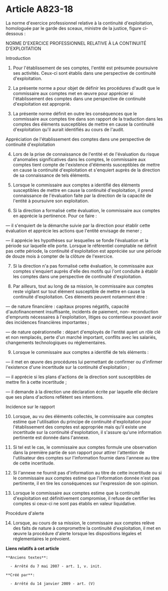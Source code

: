 # Article A823-18

La norme d'exercice professionnel relative à la continuité d'exploitation, homologuée par le garde des sceaux, ministre de la
justice, figure ci-dessous :

NORME D'EXERCICE PROFESSIONNEL RELATIVE À LA CONTINUITÉ D'EXPLOITATION

Introduction

1. Pour l'établissement de ses comptes, l'entité est présumée poursuivre ses activités. Ceux-ci sont établis dans une
perspective de continuité d'exploitation.

2. La présente norme a pour objet de définir les procédures d'audit que le commissaire aux comptes met en œuvre pour
apprécier si l'établissement des comptes dans une perspective de continuité d'exploitation est approprié.

3. La présente norme définit en outre les conséquences que le commissaire aux comptes tire dans son rapport de la traduction
dans les comptes des éléments susceptibles de mettre en cause la continuité d'exploitation qu'il aurait identifiés au cours
de l'audit.

Appréciation de l'établissement des comptes dans une perspective de continuité d'exploitation

4. Lors de la prise de connaissance de l'entité et de l'évaluation du risque d'anomalies significatives dans les comptes, le
commissaire aux comptes tient compte de l'existence d'éléments susceptibles de mettre en cause la continuité d'exploitation
et s'enquiert auprès de la direction de sa connaissance de tels éléments.

5. Lorsque le commissaire aux comptes a identifié des éléments susceptibles de mettre en cause la continuité d'exploitation,
il prend connaissance de l'évaluation faite par la direction de la capacité de l'entité à poursuivre son exploitation.

6. Si la direction a formalisé cette évaluation, le commissaire aux comptes en apprécie la pertinence. Pour ce faire :

― il s'enquiert de la démarche suivie par la direction pour établir cette évaluation et apprécie les actions que l'entité
envisage de mener ;

― il apprécie les hypothèses sur lesquelles se fonde l'évaluation et la période sur laquelle elle porte. Lorsque le
référentiel comptable ne définit pas cette période, la continuité d'exploitation est appréciée sur une période de douze mois
à compter de la clôture de l'exercice.

7. Si la direction n'a pas formalisé cette évaluation, le commissaire aux comptes s'enquiert auprès d'elle des motifs qui
l'ont conduite à établir les comptes dans une perspective de continuité d'exploitation.

8. Par ailleurs, tout au long de sa mission, le commissaire aux comptes reste vigilant sur tout élément susceptible de mettre
en cause la continuité d'exploitation. Ces éléments peuvent notamment être :

― de nature financière : capitaux propres négatifs, capacité d'autofinancement insuffisante, incidents de paiement, non-
reconduction d'emprunts nécessaires à l'exploitation, litiges ou contentieux pouvant avoir des incidences financières
importantes ;

― de nature opérationnelle : départ d'employés de l'entité ayant un rôle clé et non remplacés, perte d'un marché important,
conflits avec les salariés, changements technologiques ou réglementaires.

9. Lorsque le commissaire aux comptes a identifié de tels éléments :

― il met en œuvre des procédures lui permettant de confirmer ou d'infirmer l'existence d'une incertitude sur la continuité
d'exploitation ;

― il apprécie si les plans d'actions de la direction sont susceptibles de mettre fin à cette incertitude ;

― il demande à la direction une déclaration écrite par laquelle elle déclare que ses plans d'actions reflètent ses
intentions.

Incidence sur le rapport

10. Lorsque, au vu des éléments collectés, le commissaire aux comptes estime que l'utilisation du principe de continuité
d'exploitation pour l'établissement des comptes est appropriée mais qu'il existe une incertitude sur la continuité
d'exploitation, il s'assure qu'une information pertinente est donnée dans l'annexe.

11. Si tel est le cas, le commissaire aux comptes formule une observation dans la première partie de son rapport pour attirer
l'attention de l'utilisateur des comptes sur l'information fournie dans l'annexe au titre de cette incertitude.

12. Si l'annexe ne fournit pas d'information au titre de cette incertitude ou si le commissaire aux comptes estime que
l'information donnée n'est pas pertinente, il en tire les conséquences sur l'expression de son opinion.

13. Lorsque le commissaire aux comptes estime que la continuité d'exploitation est définitivement compromise, il refuse de
certifier les comptes si ceux-ci ne sont pas établis en valeur liquidative.

Procédure d'alerte

14. Lorsque, au cours de sa mission, le commissaire aux comptes relève des faits de nature à compromettre la continuité
d'exploitation, il met en œuvre la procédure d'alerte lorsque les dispositions légales et réglementaires le prévoient.

**Liens relatifs à cet article**

	**Anciens textes**:

	  - Arrêté du 7 mai 2007 - art. 1, v. init.

	**Créé par**:

	  - Arrêté du 14 janvier 2009 - art. (V)
